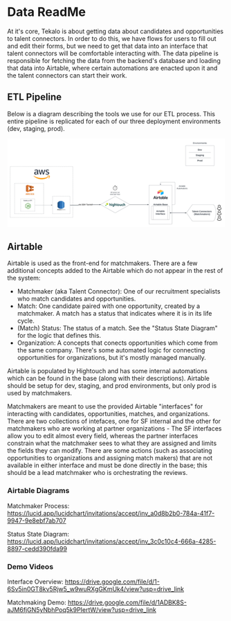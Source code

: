 # Data ReadMe

At it's core, Tekalo is about getting data about candidates and opportunities to talent connectors. In order to do this, we have flows for users to fill out and edit their forms, but we need to get that data into an interface that talent connectors will be comfortable interacting with. The data pipeline is responsible for fetching the data from the backend's database and loading that data into Airtable, where certain automations are enacted upon it and the talent connectors can start their work.

## ETL Pipeline

Below is a diagram describing the tools we use for our ETL process. This entire pipeline is replicated for each of our three deployment environments (dev, staging, prod).

![ETL Infrastructure Diagram](./media/tekalo_etl_infra.png 'ETL Infrastructure')

## Airtable

Airtable is used as the front-end for matchmakers. There are a few additional concepts added to the Airtable which do not appear in the rest of the system:

- Matchmaker (aka Talent Connector): One of our recruitment specialists who match candidates and opportunities.
- Match: One candidate paired with one opportunity, created by a matchmaker. A match has a status that indicates where it is in its life cycle.
- (Match) Status: The status of a match. See the "Status State Diagram" for the logic that defines this.
- Organization: A concepts that conects opportunities which come from the same company. There's some automated logic for connecting opportunities for organizations, but it's mostly managed manually.

Airtable is populated by Hightouch and has some internal automations which can be found in the base (along with their descriptions). Airtable should be setup for dev, staging, and prod environments, but only prod is used by matchmakers.

Matchmakers are meant to use the provided Airtable "interfaces" for interacting with candidates, opportunities, matches, and organizations. There are two collections of intefaces, one for SF internal and the other for matchmakers who are working at partner organizations - The SF interfaces allow you to edit almost every field, whereas the partner interfaces constrain what the matchmaker sees to what they are assigned and limits the fields they can modify. There are some actions (such as associating opportunities to organizations and assigning match makers) that are not available in either interface and must be done directly in the base; this should be a lead matchmaker who is orchestrating the reviews.

### Airtable Diagrams

Matchmaker Process: https://lucid.app/lucidchart/invitations/accept/inv_a0d8b2b0-784a-41f7-9947-9e8ebf7ab707

Status State Diagram: https://lucid.app/lucidchart/invitations/accept/inv_3c0c10c4-666a-4285-8897-cedd390fda99

### Demo Videos

Interface Overview: https://drive.google.com/file/d/1-6Sv5in0GT8kv5Rjw5_w9wuRXgGKmUk4/view?usp=drive_link

Matchmaking Demo: https://drive.google.com/file/d/1ADBK8S-aJM6fjGN5yNbhPoq5k9PIertW/view?usp=drive_link
